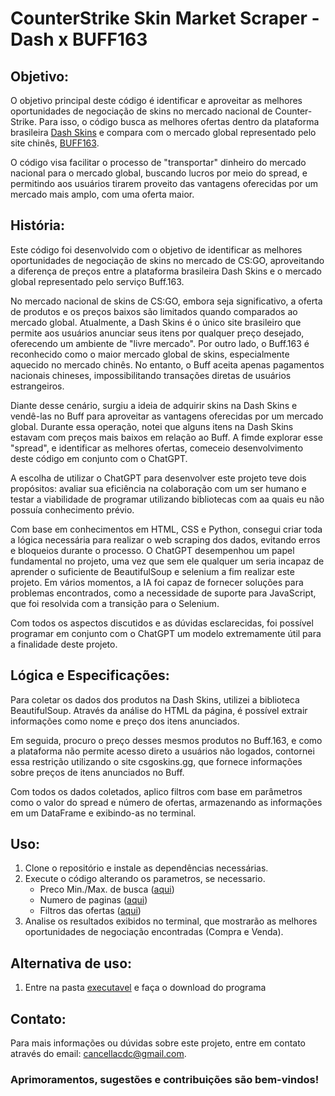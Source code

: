 # CounterStrike Skin Market Scraper - Dash x BUFF163  
## Objetivo:
O objetivo principal deste código é identificar e aproveitar as melhores oportunidades de negociação de skins no mercado nacional de Counter-Strike. Para isso, o código busca as melhores ofertas dentro da plataforma brasileira [Dash Skins](https://dashskins.com.br/) e compara com o mercado global representado pelo site chinês, [BUFF163](https://buff.163.com/).

O código visa facilitar o processo de "transportar" dinheiro do mercado nacional para o mercado global, buscando lucros por meio do spread, e permitindo aos usuários tirarem proveito das vantagens oferecidas por um mercado mais amplo, com uma oferta maior.
  
## História:
Este código foi desenvolvido com o objetivo de identificar as melhores oportunidades de negociação de skins no mercado de CS:GO, aproveitando a diferença de preços entre a plataforma brasileira Dash Skins e o mercado global representado pelo serviço Buff.163.

No mercado nacional de skins de CS:GO, embora seja significativo, a oferta de produtos e os preços baixos são limitados quando comparados ao mercado global. Atualmente, a Dash Skins é o único site brasileiro que permite aos usuários anunciar seus itens por qualquer preço desejado, oferecendo um ambiente de "livre mercado". Por outro lado, o Buff.163 é reconhecido como o maior mercado global de skins, especialmente aquecido no mercado chinês. No entanto, o Buff aceita apenas pagamentos nacionais chineses, impossibilitando transações diretas de usuários estrangeiros.

Diante desse cenário, surgiu a ideia de adquirir skins na Dash Skins e vendê-las no Buff para aproveitar as vantagens oferecidas por um mercado global. Durante essa operação, notei que alguns itens na Dash Skins estavam com preços mais baixos em relação ao Buff. A fimde explorar esse "spread", e identificar as melhores ofertas, comeceio desenvolvimento deste código em conjunto com o ChatGPT.

A escolha de utilizar o ChatGPT para desenvolver este projeto teve dois propósitos: avaliar sua eficiência na colaboração com um ser humano e testar a viabilidade de programar utilizando bibliotecas com aa quais eu não possuía conhecimento prévio.

Com base em conhecimentos em HTML, CSS e Python, consegui criar toda a lógica necessária para realizar o web scraping dos dados, evitando erros e bloqueios durante o processo. O ChatGPT desempenhou um papel fundamental no projeto, uma vez que sem ele qualquer um seria incapaz de aprender o suficiente de BeautifulSoup e selenium a fim realizar este projeto. Em vários momentos, a IA foi capaz de fornecer soluções para problemas encontrados, como a necessidade de suporte para JavaScript, que foi resolvida com a transição para o Selenium.

Com todos os aspectos discutidos e as dúvidas esclarecidas, foi possível programar em conjunto com o ChatGPT um modelo extremamente útil para a finalidade deste projeto.

## Lógica e Especificações:
Para coletar os dados dos produtos na Dash Skins, utilizei a biblioteca BeautifulSoup. Através da análise do HTML da página, é possível extrair informações como nome e preço dos itens anunciados.

Em seguida, procuro o preço desses mesmos produtos no Buff.163, e como a plataforma não permite acesso direto a usuários não logados, contornei essa restrição utilizando o site csgoskins.gg, que fornece informações sobre preços de itens anunciados no Buff.

Com todos os dados coletados, aplico filtros com base em parâmetros como o valor do spread e número de ofertas, armazenando as informações em um DataFrame e exibindo-as no terminal.

## Uso:
1. Clone o repositório e instale as dependências necessárias.
2. Execute o código alterando os parametros, se necessario.  
   - Preco Min./Max. de busca ([aqui](https://github.com/FCancella/CounterStrike_SkinMarket_Scraper/blob/7769895304e5847b966cabab530212e616ad761e/dashXbuff_v3.py#L69))  
   - Numero de paginas ([aqui](https://github.com/FCancella/CounterStrike_SkinMarket_Scraper/blob/7769895304e5847b966cabab530212e616ad761e/dashXbuff_v3.py#L68C1-L68C1))  
   - Filtros das ofertas ([aqui](https://github.com/FCancella/CounterStrike_SkinMarket_Scraper/blob/7769895304e5847b966cabab530212e616ad761e/dashXbuff_v3.py#L149))  
3. Analise os resultados exibidos no terminal, que mostrarão as melhores oportunidades de negociação encontradas (Compra e Venda). 

## Alternativa de uso:
1. Entre na pasta [executavel](https://github.com/FCancella/CounterStrike_SkinMarket_Scraper/tree/main/executavel) e faça o download do programa
  
## Contato:
Para mais informações ou dúvidas sobre este projeto, entre em contato através do email: cancellacdc@gmail.com.  

### Aprimoramentos, sugestões e contribuições são bem-vindos!
